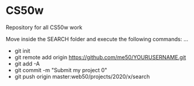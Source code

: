 # CS50w
Repository for all CS50w work

Move inside the SEARCH folder and execute the following commands:
...

* git init
* git remote add origin https://github.com/me50/YOURUSERNAME.git
* git add -A
* git commit -m "Submit my project 0"
* git push origin master:web50/projects/2020/x/search
